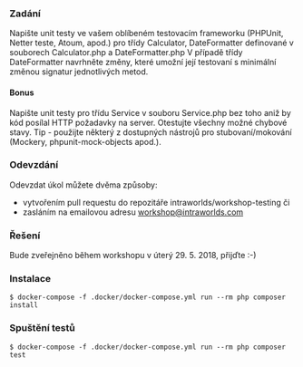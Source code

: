 ### Zadání
Napište unit testy ve vašem oblíbeném testovacím frameworku (PHPUnit, Netter teste, Atoum, apod.) pro třídy Calculator, DateFormatter definované v souborech Calculator.php a DateFormatter.php 
V případě třídy DateFormatter navrhněte změny, které umožní její testovaní s minimální změnou signatur jednotlivých metod.

#### Bonus
Napište unit testy pro třídu Service v souboru Service.php bez toho aniž by kód posílal HTTP požadavky na server. Otestujte všechny možné chybové stavy.
Tip - použijte některý z dostupných nástrojů pro stubovaní/mokování (Mockery, phpunit-mock-objects apod.).

### Odevzdání
Odevzdat úkol můžete dvěma způsoby:

- vytvořením pull requestu do repozitáře intraworlds/workshop-testing či
- zasláním na emailovou adresu workshop@intraworlds.com

### Řešení
Bude zveřejněno během workshopu v úterý 29. 5. 2018, přijďte :-)

### Instalace
```
$ docker-compose -f .docker/docker-compose.yml run --rm php composer install
```

### Spuštění testů
```
$ docker-compose -f .docker/docker-compose.yml run --rm php composer test
```
